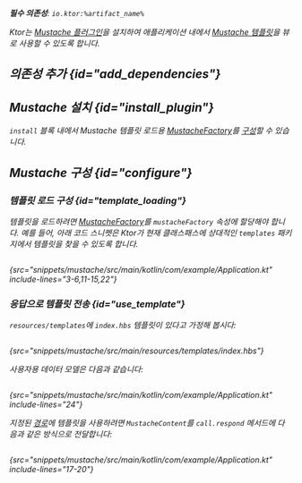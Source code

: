 [//]: # (title: Mustache)

<show-structure for="chapter" depth="2"/>
<primary-label ref="server-plugin"/>

[mustache_factory]: http://spullara.github.io/mustache/apidocs/com/github/mustachejava/MustacheFactory.html

<var name="plugin_name" value="Mustache"/>
<var name="package_name" value="io.ktor.server.mustache"/>
<var name="artifact_name" value="ktor-server-mustache"/>

<tldr>
<p>
<b>필수 의존성</b>: <code>io.ktor:%artifact_name%</code>
</p>
<var name="example_name" value="mustache"/>
<include from="lib.topic" element-id="download_example"/>
<include from="lib.topic" element-id="native_server_not_supported"/>
</tldr>

Ktor는 [Mustache 플러그인](https://api.ktor.io/ktor-server/ktor-server-plugins/ktor-server-mustache/io.ktor.server.mustache/-mustache)을 설치하여 애플리케이션 내에서 [Mustache 템플릿](https://github.com/spullara/mustache.java)을 뷰로 사용할 수 있도록 합니다.

## 의존성 추가 {id="add_dependencies"}

<include from="lib.topic" element-id="add_ktor_artifact_intro"/>
<include from="lib.topic" element-id="add_ktor_artifact"/>

## Mustache 설치 {id="install_plugin"}

<include from="lib.topic" element-id="install_plugin"/>

`install` 블록 내에서 Mustache 템플릿 로드용 [MustacheFactory][mustache_factory]를 [구성](#template_loading)할 수 있습니다.

## Mustache 구성 {id="configure"}
### 템플릿 로드 구성 {id="template_loading"}
템플릿을 로드하려면 [MustacheFactory][mustache_factory]를 `mustacheFactory` 속성에 할당해야 합니다. 예를 들어, 아래 코드 스니펫은 Ktor가 현재 클래스패스에 상대적인 `templates` 패키지에서 템플릿을 찾을 수 있도록 합니다.
```kotlin
```
{src="snippets/mustache/src/main/kotlin/com/example/Application.kt" include-lines="3-6,11-15,22"}

### 응답으로 템플릿 전송 {id="use_template"}
`resources/templates`에 `index.hbs` 템플릿이 있다고 가정해 봅시다:
```html
```
{src="snippets/mustache/src/main/resources/templates/index.hbs"}

사용자용 데이터 모델은 다음과 같습니다:
```kotlin
```
{src="snippets/mustache/src/main/kotlin/com/example/Application.kt" include-lines="24"}

지정된 [경로](server-routing.md)에 템플릿을 사용하려면 `MustacheContent`를 `call.respond` 메서드에 다음과 같은 방식으로 전달합니다:
```kotlin
```
{src="snippets/mustache/src/main/kotlin/com/example/Application.kt" include-lines="17-20"}